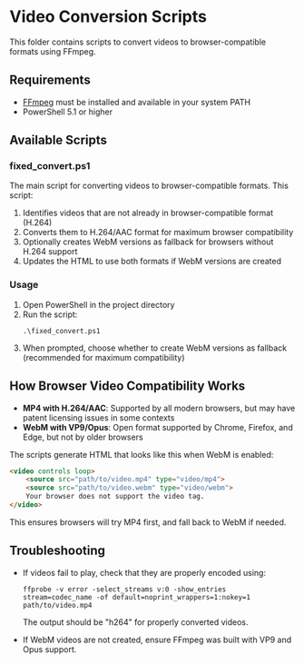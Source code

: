 # Video Conversion Scripts

This folder contains scripts to convert videos to browser-compatible formats using FFmpeg.

## Requirements

- [FFmpeg](https://ffmpeg.org/download.html) must be installed and available in your system PATH
- PowerShell 5.1 or higher

## Available Scripts

### fixed_convert.ps1

The main script for converting videos to browser-compatible formats. This script:

1. Identifies videos that are not already in browser-compatible format (H.264)
2. Converts them to H.264/AAC format for maximum browser compatibility
3. Optionally creates WebM versions as fallback for browsers without H.264 support
4. Updates the HTML to use both formats if WebM versions are created

### Usage

1. Open PowerShell in the project directory
2. Run the script:
   ```
   .\fixed_convert.ps1
   ```
3. When prompted, choose whether to create WebM versions as fallback (recommended for maximum compatibility)

## How Browser Video Compatibility Works

- **MP4 with H.264/AAC**: Supported by all modern browsers, but may have patent licensing issues in some contexts
- **WebM with VP9/Opus**: Open format supported by Chrome, Firefox, and Edge, but not by older browsers

The scripts generate HTML that looks like this when WebM is enabled:

```html
<video controls loop>
    <source src="path/to/video.mp4" type="video/mp4">
    <source src="path/to/video.webm" type="video/webm">
    Your browser does not support the video tag.
</video>
```

This ensures browsers will try MP4 first, and fall back to WebM if needed.

## Troubleshooting

- If videos fail to play, check that they are properly encoded using:
  ```
  ffprobe -v error -select_streams v:0 -show_entries stream=codec_name -of default=noprint_wrappers=1:nokey=1 path/to/video.mp4
  ```
  The output should be "h264" for properly converted videos.

- If WebM videos are not created, ensure FFmpeg was built with VP9 and Opus support. 
